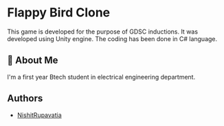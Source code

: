 
# Flappy Bird Clone

This game is developed for the purpose of GDSC inductions. It was developed using Unity engine. The coding has been done in C# language. 


## 🚀 About Me
I'm a first year Btech student in electrical engineering department.


## Authors

- [NishitRupavatia](https://www.github.com/NishitRupavatia)

